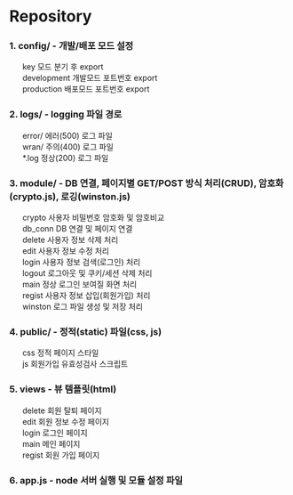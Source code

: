# Repository
### 1. config/ - 개발/배포 모드 설정<br>
&nbsp;&nbsp;&nbsp;&nbsp;&nbsp;&nbsp;key 모드 분기 후 export<br>
&nbsp;&nbsp;&nbsp;&nbsp;&nbsp;&nbsp;development 개발모드 포트번호 export<br>
&nbsp;&nbsp;&nbsp;&nbsp;&nbsp;&nbsp;production 배포모드 포트번호 export<br>

### 2. logs/ - logging 파일 경로<br>
&nbsp;&nbsp;&nbsp;&nbsp;&nbsp;&nbsp;error/ 에러(500) 로그 파일<br>
&nbsp;&nbsp;&nbsp;&nbsp;&nbsp;&nbsp;wran/ 주의(400) 로그 파일<br>
&nbsp;&nbsp;&nbsp;&nbsp;&nbsp;&nbsp;*.log 정상(200) 로그 파일<br>

### 3. module/ - DB 연결, 페이지별 GET/POST 방식 처리(CRUD), 암호화(crypto.js), 로깅(winston.js)<br>
&nbsp;&nbsp;&nbsp;&nbsp;&nbsp;&nbsp;crypto 사용자 비밀번호 암호화 및 암호비교<br>
&nbsp;&nbsp;&nbsp;&nbsp;&nbsp;&nbsp;db_conn DB 연결 및 페이지 연결<br>
&nbsp;&nbsp;&nbsp;&nbsp;&nbsp;&nbsp;delete 사용자 정보 삭제 처리<br>
&nbsp;&nbsp;&nbsp;&nbsp;&nbsp;&nbsp;edit 사용자 정보 수정 처리<br>
&nbsp;&nbsp;&nbsp;&nbsp;&nbsp;&nbsp;login 사용자 정보 검색(로그인) 처리<br>
&nbsp;&nbsp;&nbsp;&nbsp;&nbsp;&nbsp;logout 로그아웃 및 쿠키/세션 삭제 처리<br>
&nbsp;&nbsp;&nbsp;&nbsp;&nbsp;&nbsp;main 정상 로그인 보여질 화면 처리<br>
&nbsp;&nbsp;&nbsp;&nbsp;&nbsp;&nbsp;regist 사용자 정보 삽입(회원가입) 처리<br>
&nbsp;&nbsp;&nbsp;&nbsp;&nbsp;&nbsp;winston 로그 파일 생성 및 저장 처리<br>

### 4. public/ - 정적(static) 파일(css, js)<br>
&nbsp;&nbsp;&nbsp;&nbsp;&nbsp;&nbsp;css 정적 페이지 스타일<br>
&nbsp;&nbsp;&nbsp;&nbsp;&nbsp;&nbsp;js 회원가입 유효성검사 스크립트<br>

### 5. views - 뷰 템플릿(html)<br>
&nbsp;&nbsp;&nbsp;&nbsp;&nbsp;&nbsp;delete 회원 탈퇴 페이지<br>
&nbsp;&nbsp;&nbsp;&nbsp;&nbsp;&nbsp;edit 회원 정보 수정 페이지<br>
&nbsp;&nbsp;&nbsp;&nbsp;&nbsp;&nbsp;login 로그인 페이지<br>
&nbsp;&nbsp;&nbsp;&nbsp;&nbsp;&nbsp;main 메인 페이지<br>
&nbsp;&nbsp;&nbsp;&nbsp;&nbsp;&nbsp;regist 회원 가입 페이지<br>

### 6. app.js - node 서버 실행 및 모듈 설정 파일<br>
